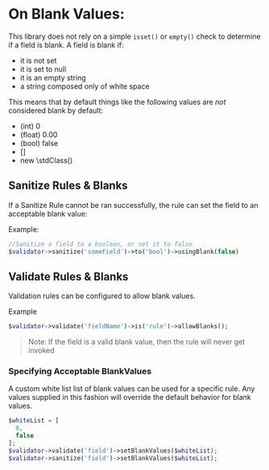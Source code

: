 # On Blank Values:
This library does not rely on a simple `isset()` or `empty()` check to determine if a field is blank. A field is blank if: 
* it is not set
* it is set to null
* it is an empty string
* a string composed only of white space

This means that by default things like the following values are *not* considered blank by default:
* (int) 0
* (float) 0.00
* (bool) false
* []
* new \stdClass()

## Sanitize Rules & Blanks

If a Sanitize Rule cannot be ran successfully, the rule can set the field to an acceptable blank value:

Example:
```php
//Sanitize a field to a boolean, or set it to false
$validator->sanitize('someField')->to('bool')->usingBlank(false)
```

## Validate Rules & Blanks

Validation rules can be configured to allow blank values.

Example

```php
$validator->validate('fieldName')->is('rule')->allowBlanks();
```

> Note: If the field is a valid blank value, then the rule will never get invoked

### Specifying Acceptable BlankValues

A custom white list list of blank values can be used for a specific rule. Any values supplied in this fashion will override the default behavior for blank values.

```php
$whiteList = [
  0,
  false
];
$validator->validate('field')->setBlankValues($whiteList);
$validator->sanitize('field')->setBlankValues($whiteList);
```


